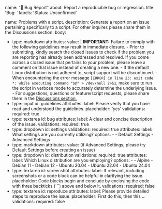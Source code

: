 name: "🐛 Bug Report"
about: Report a reproducible bug or regression.
title: 'Bug: '
labels: 'Status: Unconfirmed'

name: Problems with a script.
description: Generate a report on an issue pertaining specifically to a script. For other inquires please share them in the Discussions section.
body:
  - type: markdown
    attributes:
      value: |
        **IMPORTANT:** Failure to comply with the following guidelines may result in immediate closure.
        - Prior to submitting, kindly search the closed issues to check if the problem you are reporting has already been addressed and resolved. If you come across a closed issue that pertains to your problem, please leave a comment on that issue instead of creating a new one.
        - If the default Linux distribution is not adhered to, script support will be discontinued.
        - When encountering the error message `[ERROR] in line 23: exit code *: while executing command "$@" > /dev/null 2>&1`, make sure to run the script in verbose mode to accurately determine the underlying issue.
        - For suggestions, questions or feature/script requests, please share them in the [Discussions section.](https://github.com/community-scripts/ProxmoxVE/discussions)
  - type: input
    id: guidelines
    attributes:
      label: Please verify that you have read and understood the guidelines.
      placeholder: 'yes'
    validations:
      required: true
  - type: textarea
    id: bug
    attributes:
      label: A clear and concise description of the issue.
    validations:
      required: true
  - type: dropdown
    id: settings
    validations:
      required: true
    attributes:
      label: What settings are you currently utilizing?
      options:
        - 
        - Default Settings
        - Advanced Settings
  - type: markdown
    attributes:
      value: (if Advanced Settings, please try Default Settings before creating an issue)
  - type: dropdown
    id: distribution
    validations:
      required: true
    attributes:
      label: Which Linux distribution are you employing?
      options:
        - 
        - Alpine
        - Debian 11
        - Debian 12
        - Ubuntu 20.04
        - Ubuntu 22.04
        - Ubuntu 24.04
  - type: textarea
    id: screenshot
    attributes:
      label: If relevant, including screenshots or a code block can be helpful in clarifying the issue.
      placeholder: Code blocks begin and conclude by enclosing the code with three backticks (```) above and below it.
    validations:
      required: false
  - type: textarea
    id: reproduce
    attributes:
      label: Please provide detailed steps to reproduce the issue.
      placeholder: First do this, then this ...
    validations:
      required: false